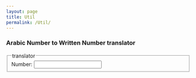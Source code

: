 ```yaml
---
layout: page
title: Util 
permalink: /Util/
---
```


### Arabic Number to Written Number translator

<form>
 <fieldset>
  <legend> translator </legend>
  Number: <input type="number"><br>
 </fieldset>
</form>

<script src="//code.jquery.com/jquery-1.11.2.min.js"></script>
<script src="/assets/js/util.js"></script>

